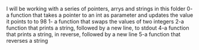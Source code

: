 I will be working with a series of pointers, arrys and strings in this folder
0- a function that takes a pointer to an int as parameter and updates the value it points to to 98
1- a function that swaps the values of two integers
2-a function that prints a string, followed by a new line, to stdout
4-a function that prints a string, in reverse, followed by a new line
5-a function that reverses a string

